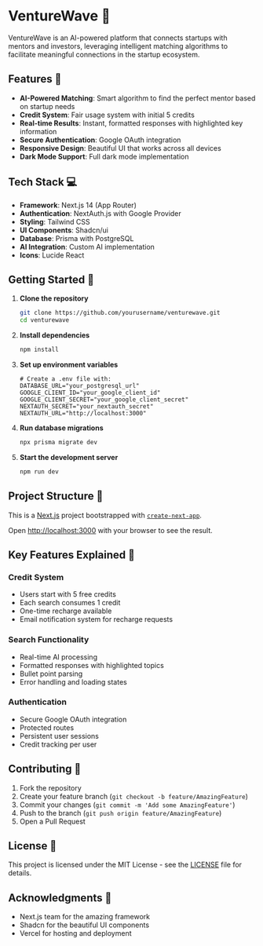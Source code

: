 # VentureWave 🌊

VentureWave is an AI-powered platform that connects startups with mentors and investors, leveraging intelligent matching algorithms to facilitate meaningful connections in the startup ecosystem.

## Features 🚀

- **AI-Powered Matching**: Smart algorithm to find the perfect mentor based on startup needs
- **Credit System**: Fair usage system with initial 5 credits
- **Real-time Results**: Instant, formatted responses with highlighted key information
- **Secure Authentication**: Google OAuth integration
- **Responsive Design**: Beautiful UI that works across all devices
- **Dark Mode Support**: Full dark mode implementation

## Tech Stack 💻

- **Framework**: Next.js 14 (App Router)
- **Authentication**: NextAuth.js with Google Provider
- **Styling**: Tailwind CSS
- **UI Components**: Shadcn/ui
- **Database**: Prisma with PostgreSQL
- **AI Integration**: Custom AI implementation
- **Icons**: Lucide React

## Getting Started 🏁

1. **Clone the repository**
   ```bash
   git clone https://github.com/yourusername/venturewave.git
   cd venturewave
   ```

2. **Install dependencies**
   ```bash
   npm install
   ```

3. **Set up environment variables**
   ```env
   # Create a .env file with:
   DATABASE_URL="your_postgresql_url"
   GOOGLE_CLIENT_ID="your_google_client_id"
   GOOGLE_CLIENT_SECRET="your_google_client_secret"
   NEXTAUTH_SECRET="your_nextauth_secret"
   NEXTAUTH_URL="http://localhost:3000"
   ```

4. **Run database migrations**
   ```bash
   npx prisma migrate dev
   ```

5. **Start the development server**
   ```bash
   npm run dev
   ```

## Project Structure 📁

This is a [Next.js](https://nextjs.org) project bootstrapped with [`create-next-app`](https://nextjs.org/docs/app/api-reference/cli/create-next-app).

Open [http://localhost:3000](http://localhost:3000) with your browser to see the result.


## Key Features Explained 🔑

### Credit System
- Users start with 5 free credits
- Each search consumes 1 credit
- One-time recharge available
- Email notification system for recharge requests

### Search Functionality
- Real-time AI processing
- Formatted responses with highlighted topics
- Bullet point parsing
- Error handling and loading states

### Authentication
- Secure Google OAuth integration
- Protected routes
- Persistent user sessions
- Credit tracking per user

## Contributing 🤝

1. Fork the repository
2. Create your feature branch (`git checkout -b feature/AmazingFeature`)
3. Commit your changes (`git commit -m 'Add some AmazingFeature'`)
4. Push to the branch (`git push origin feature/AmazingFeature`)
5. Open a Pull Request

## License 📄

This project is licensed under the MIT License - see the [LICENSE](LICENSE) file for details.

## Acknowledgments 👏

- Next.js team for the amazing framework
- Shadcn for the beautiful UI components
- Vercel for hosting and deployment
